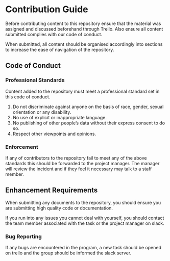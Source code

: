 # Contribution Guide
Before contributing content to this repository ensure that the material was assigned and discussed beforehand through Trello.
Also ensure all content submitted complies with our code of conduct.

When submitted, all content should be organised accordingly into sections to increase the ease of navigation of the repository.

## Code of Conduct

### Professional Standards
Content added to the repository must meet a professional standard set in this code of conduct.

1. Do not discriminate against anyone on the basis of race, gender, sexual orientation or any disability.
2. No use of explicit or inappropriate language.
3. No publishing of other people’s data without their express consent to do so.
4. Respect other viewpoints and opinions.
### Enforcement
If any of contributors to the repository fail to meet any of the above standards this should be forwarded to the project manager.
The manager will review the incident and if they feel it necessary may talk to a staff member.

## Enhancement Requirements
When submitting any documents to the repository, you should ensure you are submitting high quality code or documentation.

If you run into any issues you cannot deal with yourself, you should contact the team member associated with the task or the project manager on slack.

### Bug Reporting
If any bugs are encountered in the program, a new task should be opened on trello and the group should be informed the slack server.
